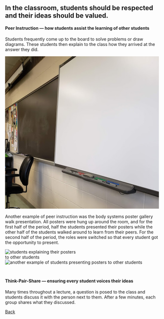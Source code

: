 ## In the classroom, students should be respected and their ideas should be valued.


#### Peer Instruction &mdash; how students assist the learning of other students

Students frequently come up to the board to solve problems or draw diagrams. These students then explain to the class how they arrived at the answer they did.

![smart board and chalk board](/img/smartboard.jpg)

Another example of peer instruction was the body systems poster gallery walk presentation. All posters were hung up around the room, and for the first half of the period, half the students presented their posters while the other half of the students walked around to learn from their peers. For the second half of the period, the roles were switched so that every student got the opportunity to present.

<img alt="students explaining their posters to other students" src="/img/GalleryWalk1.png" style="float: left; width: calc(50% - 10px); padding-right: 20px;"/>
<img alt="another example of students presenting posters to other students" src="/img/GalleryWalk2.png" style="width: calc(50% - 10px); margin-bottom: 25px;"/>

#### Think-Pair-Share &mdash; ensuring every student voices their ideas

Many times throughout a lecture, a question is posed to the class and students discuss it with the person next to them. After a few minutes, each group shares what they discussed.

[Back](/page/teaching-philosophy.html)